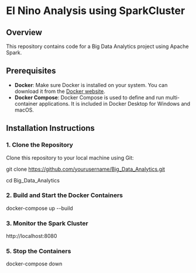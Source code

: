 # El Nino Analysis using SparkCluster

## Overview
This repository contains code for a Big Data Analytics project using Apache Spark.

## Prerequisites

- **Docker**: Make sure Docker is installed on your system. You can download it from the [Docker website](https://www.docker.com/get-started).
- **Docker Compose**: Docker Compose is used to define and run multi-container applications. It is included in Docker Desktop for Windows and macOS.

## Installation Instructions

### 1. Clone the Repository

Clone this repository to your local machine using Git:

git clone https://github.com/yourusername/Big_Data_Analytics.git

cd Big_Data_Analytics

### 2. Build and Start the Docker Containers
docker-compose up --build

### 3. Monitor the Spark Cluster
http://localhost:8080

### 5. Stop the Containers
docker-compose down

